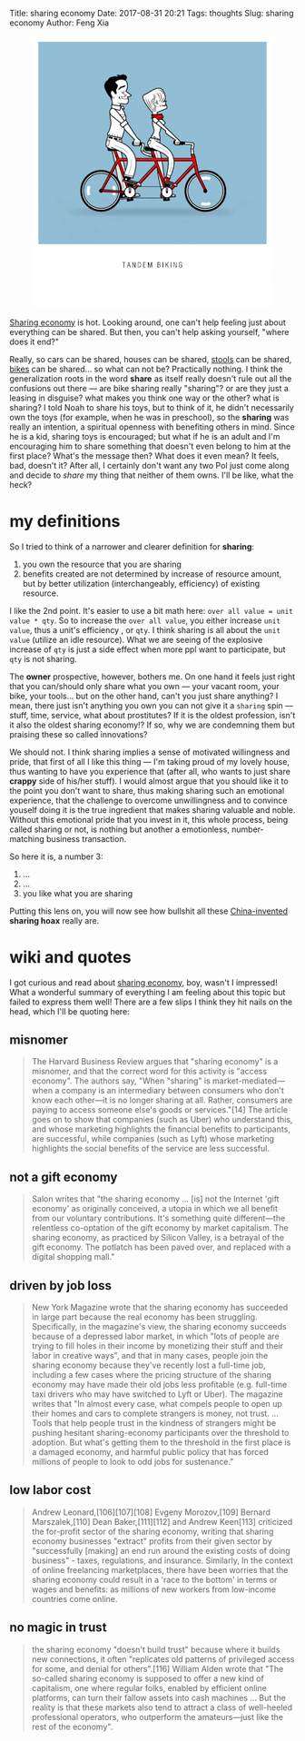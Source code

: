 Title: sharing economy
Date: 2017-08-31 20:21
Tags: thoughts
Slug: sharing economy
Author: Feng Xia

<figure class="col l4 m4 s12">
  <img src="/images/bike.gif"/>
</figure>

[Sharing economy][1] is hot. Looking around, one can't help feeling
just about everything can be shared. But then, you can't help asking
yourself, "where does it end?"

[1]: https://www.wikiwand.com/en/Sharing_economy

Really, so cars can be shared, houses can be shared, [stools][3] can
be shared, [bikes][2] can be shared... so what can not be? Practically
nothing. I think the generalization roots in the word **share** as
itself really doesn't rule out all the confusions out there &mdash;
are bike sharing really "sharing"? or are they just a leasing in
disguise? what makes you think one way or the other? what is sharing?
I told Noah to share his toys, but to think of it, he didn't
necessarily own the toys (for example, when he was in preschool), so
the **sharing** was really an intention, a spiritual openness with
benefiting others in mind. Since he is a kid, sharing toys is
encouraged; but what if he is an adult and I'm encouraging him to
share something that doesn't even belong to him at the first place?
What's the message then? What does it even mean?  It feels, bad,
doesn't it? After all, I certainly don't want any two Pol just come
along and decide to _share_ my thing that neither of them owns. I'll
be like, what the heck?

[2]: https://www.cnbc.com/2017/07/18/bike-sharing-boom-in-china-pedals-to-new-heights.html
[3]: http://www.scmp.com/news/china/society/article/2106688/shared-folding-stool-service-launched-beijing-over-half-go

# my definitions

So I tried to think of a narrower and clearer definition for **sharing**:

1. you own the resource that you are sharing
2. benefits created are not determined by increase of resource amount, but
   by better utilization (interchangeably, efficiency) of existing
   resource. 


I like the 2nd point. It's easier to use a bit math here: `over all
value = unit value * qty`.  So to increase the `over all value`, you
either increase `unit value`, thus a unit's efficiency , or `qty`. I
think sharing is all about the `unit value` (utilize an idle
resource). What we are seeing of the explosive increase of `qty` is
just a side effect when more ppl want to participate, but <span
class="myhighlight">`qty` is not sharing.</span>

The **owner** prospective, however, bothers me. On one hand it feels
just right that you can/should only share what you own &mdash; your
vacant room, your bike, your tools... but on the other hand, can't you
just share anything? I mean, there just isn't anything you own you can
not give it a `sharing` spin &mdash; stuff, time, service, <span
class="myhighlight">what about prostitutes? If it is the oldest
profession, isn't it also the oldest sharing economy!?</span> If so,
why we are condemning them but praising these so called innovations?

We should not. I think sharing implies a sense of motivated
willingness and pride, that first of all I <span
class="myhighlight">like this thing</span> &mdash; I'm taking proud of
my lovely house, thus wanting to have you experience that (after all,
who wants to just share **crappy** side of his/her stuff). I would
almost argue that <span class="myhighlight"> you should like it to the
point you don't want to share, thus making sharing such an emotional
experience, that the challenge to overcome unwillingness and to
convince youself doing it is the true ingredient that makes sharing
valuable and noble</span>. Without this emotional pride that you
invest in it, this whole process, being called sharing or not, is
nothing but another a emotionless, number-matching business
transaction.

So here it is, a number 3:

1. ...
2. ...
3. you like what you are sharing

Putting this lens on, you will now see how bullshit all these [China-invented][4]
**sharing hoax** really are.

[4]: https://www.cbsnews.com/news/china-popular-sharing-economy-exploding-didi/

# wiki and quotes

I got curious and read about [sharing economy][1], boy, wasn't I
impressed! What a wonderful summary of everything I am feeling about
this topic but failed to express them well! There are a few slips I
think they hit nails on the head, which I'll be quoting here:

## misnomer

> The Harvard Business Review argues that "sharing economy" is a
> misnomer, and that the correct word for this activity is "access
> economy". The authors say, "When "sharing" is market-mediated—when a
> company is an intermediary between consumers who don't know each
> other—it is no longer sharing at all. Rather, consumers are paying to
> access someone else's goods or services."[14] The article goes on to
> show that companies (such as Uber) who understand this, and whose
> marketing highlights the financial benefits to participants, are
> successful, while companies (such as Lyft) whose marketing highlights
> the social benefits of the service are less successful.

## not a gift economy

> Salon writes that "the sharing economy ... [is] not the Internet
> 'gift economy' as originally conceived, a utopia in which we all
> benefit from our voluntary contributions. It's something quite
> different—the relentless co-optation of the gift economy by market
> capitalism. The sharing economy, as practiced by Silicon Valley, is
> a betrayal of the gift economy. The potlatch has been paved over,
> and replaced with a digital shopping mall."

## driven by job loss

> New York Magazine wrote that the sharing economy has succeeded in
> large part because the real economy has been
> struggling. Specifically, in the magazine's view, the sharing
> economy succeeds because of a depressed labor market, in which "lots
> of people are trying to fill holes in their income by monetizing
> their stuff and their labor in creative ways", and that in many
> cases, people join the sharing economy because they've recently lost
> a full-time job, including a few cases where the pricing structure
> of the sharing economy may have made their old jobs less profitable
> (e.g. full-time taxi drivers who may have switched to Lyft or
> Uber). The magazine writes that "In almost every case, what compels
> people to open up their homes and cars to complete strangers is
> money, not trust. ... Tools that help people trust in the kindness
> of strangers might be pushing hesitant sharing-economy participants
> over the threshold to adoption. But what's getting them to the
> threshold in the first place is a damaged economy, and harmful
> public policy that has forced millions of people to look to odd jobs
> for sustenance."

## low labor cost

> Andrew Leonard,[106][107][108] Evgeny Morozov,[109] Bernard
> Marszalek,[110] Dean Baker,[111][112] and Andrew Keen[113]
> criticized the for-profit sector of the sharing economy, writing
> that sharing economy businesses "extract" profits from their given
> sector by "successfully [making] an end run around the existing
> costs of doing business" - taxes, regulations, and
> insurance. Similarly, In the context of online freelancing
> marketplaces, there have been worries that the sharing economy could
> result in a 'race to the bottom' in terms or wages and benefits: as
> millions of new workers from low-income countries come online.

## no magic in trust

> the sharing economy "doesn't build trust" because where it builds
> new connections, it often "replicates old patterns of privileged
> access for some, and denial for others".[116] William Alden wrote
> that "The so-called sharing economy is supposed to offer a new kind
> of capitalism, one where regular folks, enabled by efficient online
> platforms, can turn their fallow assets into cash machines ... But
> the reality is that these markets also tend to attract a class of
> well-heeled professional operators, who outperform the amateurs—just
> like the rest of the economy".
